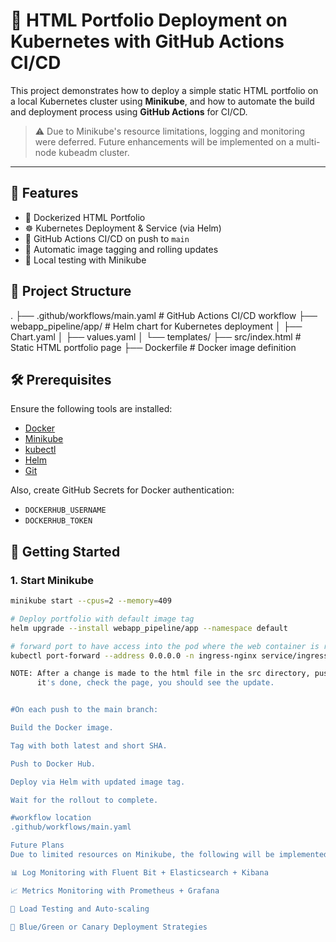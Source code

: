 # 🚀 HTML Portfolio Deployment on Kubernetes with GitHub Actions CI/CD

This project demonstrates how to deploy a simple static HTML portfolio on a local Kubernetes cluster using **Minikube**, and how to automate the build and deployment process using **GitHub Actions** for CI/CD.

> ⚠️ Due to Minikube's resource limitations, logging and monitoring were deferred. Future enhancements will be implemented on a multi-node kubeadm cluster.

---

## 📌 Features

- 🐳 Dockerized HTML Portfolio
- ☸️ Kubernetes Deployment & Service (via Helm)
- 🤖 GitHub Actions CI/CD on push to `main`
- 🔄 Automatic image tagging and rolling updates
- 🧪 Local testing with Minikube


## 📂 Project Structure

.
├── .github/workflows/main.yaml # GitHub Actions CI/CD workflow
├── webapp_pipeline/app/ # Helm chart for Kubernetes deployment
│ ├── Chart.yaml
│ ├── values.yaml
│ └── templates/
├── src/index.html # Static HTML portfolio page
├── Dockerfile # Docker image definition



## 🛠️ Prerequisites

Ensure the following tools are installed:

- [Docker](https://docs.docker.com/get-docker/)
- [Minikube](https://minikube.sigs.k8s.io/)
- [kubectl](https://kubernetes.io/docs/tasks/tools/)
- [Helm](https://helm.sh/)
- [Git](https://git-scm.com/)

Also, create GitHub Secrets for Docker authentication:

- `DOCKERHUB_USERNAME`
- `DOCKERHUB_TOKEN`

## 🚀 Getting Started

### 1. Start Minikube

```bash
minikube start --cpus=2 --memory=409

# Deploy portfolio with default image tag
helm upgrade --install webapp_pipeline/app --namespace default

# forward port to have access into the pod where the web container is runnning, i created the cluster in a vm hence the reason for the port forwarding
kubectl port-forward --address 0.0.0.0 -n ingress-nginx service/ingress-nginx-controller 8080:80

NOTE: After a change is made to the html file in the src directory, push it to your repository, automatically the workflow start, performing CICD, after
      it's done, check the page, you should see the update.


#On each push to the main branch:

Build the Docker image.

Tag with both latest and short SHA.

Push to Docker Hub.

Deploy via Helm with updated image tag.

Wait for the rollout to complete.

#workflow location
.github/workflows/main.yaml

Future Plans
Due to limited resources on Minikube, the following will be implemented later on a multi-node kubeadm setup:

📊 Log Monitoring with Fluent Bit + Elasticsearch + Kibana

📈 Metrics Monitoring with Prometheus + Grafana

🧪 Load Testing and Auto-scaling

🔁 Blue/Green or Canary Deployment Strategies

